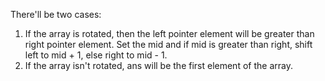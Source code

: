There'll be two cases:
1) If the array is rotated, then the left pointer element will be greater than right pointer element. Set the mid and if mid is greater than right, shift left to mid + 1, else right to mid - 1.
2) If the array isn't rotated, ans will be the first element of the array.
​
